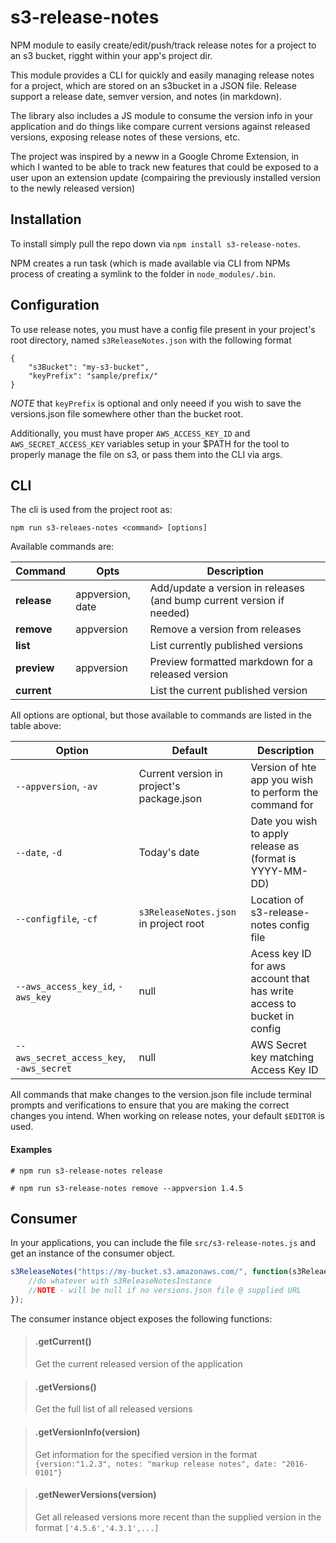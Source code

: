 # s3-release-notes
NPM module to easily create/edit/push/track release notes for a project to an s3 bucket, rigght within your app's project dir.

This module provides a CLI for quickly and easily managing release notes for a project, which are stored on an s3bucket in a JSON file. Release support a release date, semver version, and notes (in markdown). 

The library also includes a JS module to consume the version info in your application and do things like compare current versions against released versions, exposing release notes of these versions, etc.

The project was inspired by a neww in a Google Chrome Extension, in which I wanted to be able to track new features that could be exposed to a user upon an extension update (compairing the previously installed version to the newly released version)

Installation
-----
To install simply pull the repo down via `npm install s3-release-notes`. 

NPM creates a run task (which is made available via CLI from NPMs process of creating a symlink to the folder in `node_modules/.bin`.

Configuration
-----
To use release notes, you must have a config file present in your project's root directory, named `s3ReleaseNotes.json` with the following format
```
{ 
    "s3Bucket": "my-s3-bucket", 
    "keyPrefix": "sample/prefix/"
}
```
_NOTE_ that `keyPrefix` is optional and only neeed if you wish to save the versions.json file somewhere other than the bucket root.

Additionally, you must have proper `AWS_ACCESS_KEY_ID` and `AWS_SECRET_ACCESS_KEY` variables setup in your $PATH for the tool to properly manage the file on s3, or pass them into the CLI via args.

CLI
-----
The cli is used from the project root as:
```
npm run s3-releaes-notes <command> [options]
```
Available commands are:

|Command|Opts|Description|
|-|-|-|
| **release** | appversion, date | Add/update a version in releases (and bump current version if needed) |
| **remove** | appversion | Remove a version from releases|
| **list** | | List currently published versions |
| **preview** | appversion | Preview formatted markdown for a released version |
| **current** | | List the current published version |



All options are optional, but those available to commands are listed in the table above:

|Option|Default|Description|
|-|-|-|
| `--appversion`, `-av` | Current version in project's package.json | Version of hte app you wish to perform the command for |
| `--date`, `-d` | Today's date | Date you wish to apply release as (format is YYYY-MM-DD)|
| `--configfile`, `-cf` | `s3ReleaseNotes.json` in project root | Location of s3-release-notes config file |
| `--aws_access_key_id`, `-aws_key` | null | Acess key ID for aws account that has write access to bucket in config |
| `--aws_secret_access_key`, `-aws_secret` | null | AWS Secret key matching Access Key ID |

All commands that make changes to the version.json file include terminal prompts and verifications to ensure that you are making the correct changes you intend. When working on release notes, your default `$EDITOR` is used.

#### Examples
```
# npm run s3-release-notes release
```
```
# npm run s3-release-notes remove --appversion 1.4.5
```


Consumer
-----
In your applications, you can include the file `src/s3-release-notes.js` and get an instance of the consumer object.
```javascript
s3ReleaseNotes("https://my-bucket.s3.amazonaws.com/", function(s3ReleaesNotesInstance){
	//do whatever with s3ReleaseNotesInstance
    //NOTE - will be null if no versions.json file @ supplied URL
});
``` 
The consumer instance object exposes the following functions:

> #### .getCurrent()
> Get the current released version of the application

> #### .getVersions()
> Get the full list of all released versions

> #### .getVersionInfo(version)
> Get information for the specified version in the format `{version:"1.2.3", notes: "markup release notes", date: "2016-0101"}`

> #### .getNewerVersions(version)
> Get all released versions more recent than the supplied version in the format `['4.5.6','4.3.1',...]`

